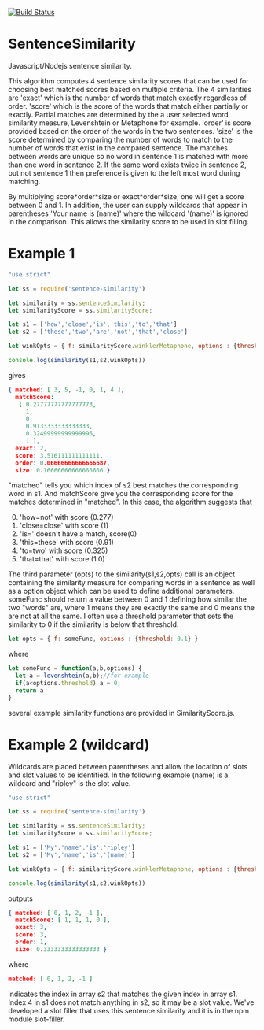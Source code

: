 [![Build Status](https://travis-ci.org/jloveric/SentenceSimilarity.svg?branch=master)](https://travis-ci.org/jloveric/SentenceSimilarity)

# SentenceSimilarity
Javascript/Nodejs sentence similarity.

This algorithm computes 4 sentence similarity scores that can be used for choosing best matched scores based
on multiple criteria.  The 4 similarities are 'exact' which is the number of words that match exactly regardless of order. 'score' which is the score of the words that match either partially or exactly.  Partial matches are determined by the a user selected word similarity measure, Levenshtein or Metaphone for example. 'order' is score provided based on the order of
the words in the two sentences. 'size' is the score determined by comparing the number of words to match to the number of
words that exist in the compared sentence.  The matches between words are unique so no word in sentence 1 is matched with more than one word in sentence 2.  If the same word exists twice in sentence 2, but not sentence 1 then preference is given to the
left most word during matching. 

By multiplying score\*order\*size or exact\*order\*size, one will get a score between 0 and 1.  In addition, the user can
supply wildcards that appear in parentheses 'Your name is (name)' where the wildcard '(name)' is ignored in the comparison.  This allows the similarity score to be used in slot filling.

# Example 1
```javascript
"use strict"

let ss = require('sentence-similarity')

let similarity = ss.sentenceSimilarity;
let similarityScore = ss.similarityScore;

let s1 = ['how','close','is','this','to','that']
let s2 = ['these','two','are','not','that','close']

let winkOpts = { f: similarityScore.winklerMetaphone, options : {threshold: 0} }

console.log(similarity(s1,s2,winkOpts))
```

gives

```json
{ matched: [ 3, 5, -1, 0, 1, 4 ],
  matchScore: 
   [ 0.27777777777777773,
     1,
     0,
     0.9133333333333333,
     0.32499999999999996,
     1 ],
  exact: 2,
  score: 3.516111111111111,
  order: 0.06666666666666687,
  size: 0.16666666666666666 }
```
"matched" tells you which index of s2 best matches the corresponding word in s1.  And matchScore give you the corresponding score for the matches determined in "matched".  In this case, the algorithm suggests that

0. 'how=not' with score (0.277)
1. 'close=close' with score (1)
2. 'is=' doesn't have a match, score(0)
3. 'this=these' with score (0.91)
4. 'to=two' with score (0.325)
5. 'that=that' with score (1.0)

The third parameter (opts) to the similarity(s1,s2,opts) call is an object containing the similarity measure for comparing words in a sentence as well as a option object which can be used to define additional parameters.  someFunc should return a value between 0 and 1
defining how similar the two "words" are, where 1 means they are exactly the same and 0 means the are not at all the same.  I often use a threshold parameter that sets the similarity to 0 if the similarity is below that threshold.

```javascript
let opts = { f: someFunc, options : {threshold: 0.1} }
```
where
```javascript
let someFunc = function(a,b,options) {
  let a = levenshtein(a,b);//for example
  if(a<options.threshold) a = 0;
  return a
}
```
several example similarity functions are provided in SimilarityScore.js.

# Example 2 (wildcard)

Wildcards are placed between parentheses and allow the location of slots and slot values to be identified.  In the following example (name) is a wildcard and "ripley" is the slot value.

```javascript
"use strict"

let ss = require('sentence-similarity')

let similarity = ss.sentenceSimilarity;
let similarityScore = ss.similarityScore;

let s1 = ['My','name','is','ripley']
let s2 = ['My','name','is','(name)']

let winkOpts = { f: similarityScore.winklerMetaphone, options : {threshold: 0} }

console.log(similarity(s1,s2,winkOpts))
```
outputs
```json
{ matched: [ 0, 1, 2, -1 ],
  matchScore: [ 1, 1, 1, 0 ],
  exact: 3,
  score: 3,
  order: 1,
  size: 0.3333333333333333 }
```
where
```json
matched: [ 0, 1, 2, -1 ]
```
indicates the index in array s2 that matches the given index in array s1.  Index 4 in s1 does not match anything
in s2, so it may be a slot value.  We've developed a slot filler that uses this sentence similarity and it is in
the npm module slot-filler.
